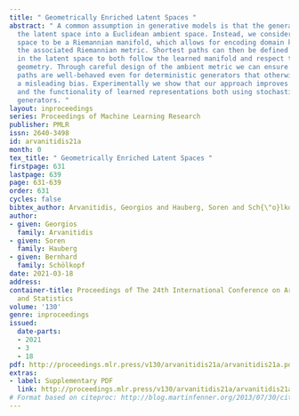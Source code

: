 ```yaml
---
title: " Geometrically Enriched Latent Spaces "
abstract: " A common assumption in generative models is that the generator immerses
  the latent space into a Euclidean ambient space. Instead, we consider the ambient
  space to be a Riemannian manifold, which allows for encoding domain knowledge through
  the associated Riemannian metric. Shortest paths can then be defined accordingly
  in the latent space to both follow the learned manifold and respect the ambient
  geometry. Through careful design of the ambient metric we can ensure that shortest
  paths are well-behaved even for deterministic generators that otherwise would exhibit
  a misleading bias. Experimentally we show that our approach improves the interpretability
  and the functionality of learned representations both using stochastic and deterministic
  generators. "
layout: inproceedings
series: Proceedings of Machine Learning Research
publisher: PMLR
issn: 2640-3498
id: arvanitidis21a
month: 0
tex_title: " Geometrically Enriched Latent Spaces "
firstpage: 631
lastpage: 639
page: 631-639
order: 631
cycles: false
bibtex_author: Arvanitidis, Georgios and Hauberg, Soren and Sch{\"o}lkopf, Bernhard
author:
- given: Georgios
  family: Arvanitidis
- given: Soren
  family: Hauberg
- given: Bernhard
  family: Schölkopf
date: 2021-03-18
address:
container-title: Proceedings of The 24th International Conference on Artificial Intelligence
  and Statistics
volume: '130'
genre: inproceedings
issued:
  date-parts:
  - 2021
  - 3
  - 18
pdf: http://proceedings.mlr.press/v130/arvanitidis21a/arvanitidis21a.pdf
extras:
- label: Supplementary PDF
  link: http://proceedings.mlr.press/v130/arvanitidis21a/arvanitidis21a-supp.pdf
# Format based on citeproc: http://blog.martinfenner.org/2013/07/30/citeproc-yaml-for-bibliographies/
---
```

